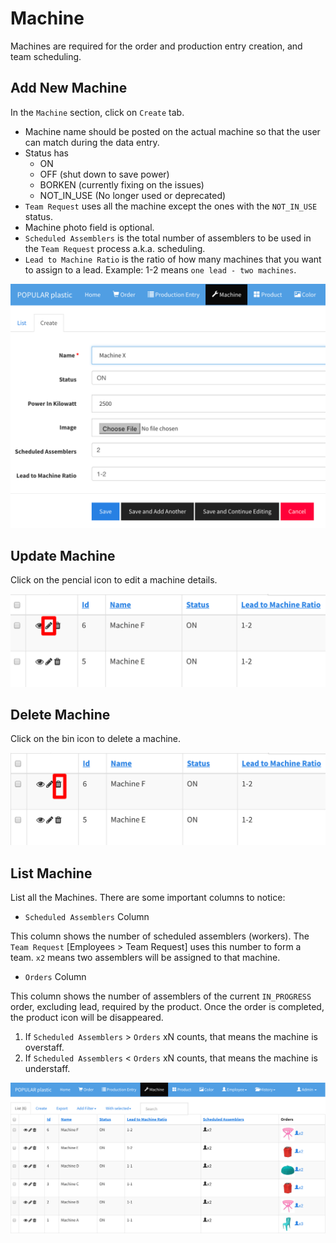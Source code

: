# Machine

Machines are required for the order and production entry creation, and team scheduling.

## Add New Machine

In the `Machine` section, click on `Create` tab.

* Machine name should be posted on the actual machine so that the user can match during the data entry.
* Status has 
    * ON 
    * OFF (shut down to save power)
    * BORKEN (currently fixing on the issues)
    * NOT_IN_USE (No longer used or deprecated)
* `Team Request` uses all the machine except the ones with the `NOT_IN_USE` status.
* Machine photo field is optional.
* `Scheduled Assemblers` is the total number of assemblers to be used in the `Team Request` process a.k.a. scheduling.
* `Lead to Machine Ratio` is the ratio of how many machines that you want to assign to a lead. Example: 1-2 means `one lead - two machines`. 


![](img/new-machine.png)


## Update Machine

Click on the pencial icon to edit a machine details.

![](img/edit-machine.png)


## Delete Machine

Click on the bin icon to delete a machine.

![](img/delete-machine-bin.png)


## List Machine

List all the Machines. There are some important columns to notice:

* `Scheduled Assemblers` Column

This column shows the number of scheduled assemblers (workers). The `Team Request` [Employees > Team Request] uses this number to form a team. `x2` means two assemblers will be assigned to that machine.


* `Orders` Column

This column shows the number of assemblers of the current `IN_PROGRESS` order, excluding lead, required by the product. Once the order is completed, the product icon will be disappeared.

1. If `Scheduled Assemblers` > `Orders` xN counts, that means the machine is overstaff.
2. If `Scheduled Assemblers` < `Orders` xN counts, that means the machine is understaff.


![](img/list-machines.png)



